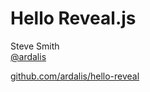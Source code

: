 # Hello Reveal.js

Steve Smith<br/>
[@ardalis](https://twitter.com/ardalis)

[github.com/ardalis/hello-reveal](https://github.com/ardalis/hello-reveal) <!-- .element: class="slides-link" -->
